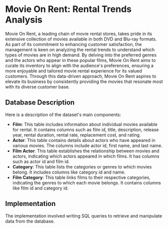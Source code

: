 # Movie On Rent: Rental Trends Analysis

Movie On Rent, a leading chain of movie rental stores, takes pride in its extensive collection of movies available in both DVD and Blu-ray formats. As part of its commitment to enhancing customer satisfaction, the management is keen on analyzing the rental trends to understand which types of movies are in high demand. By delving into the preferred genres and the actors who appear in these popular films, Movie On Rent aims to curate its inventory to align with the audience's preferences, ensuring a more enjoyable and tailored movie rental experience for its valued customers. Through this data-driven approach, Movie On Rent aspires to elevate its business by consistently providing the movies that resonate most with its diverse customer base.

## Database Description

Here is a description of the dataset's main components:

- **Film**: This table includes information about individual movies available for rental. It contains columns such as film id, title, description, release year, rental duration, rental rate, replacement cost, and rating.
- **Actor**: This table contains details about actors who have appeared in various movies. The columns include actor id, first name, and last name.
- **Film Actor**: This table establishes the relationship between movies and actors, indicating which actors appeared in which films. It has columns such as actor id and film id.
- **Category**: This table lists the categories or genres to which movies belong. It includes columns like category id and name.
- **Film Category**: This table links films to their respective categories, indicating the genres to which each movie belongs. It contains columns like film id and category id.

## Implementation

The implementation involved writing SQL queries to retrieve and manipulate data from the database. 
